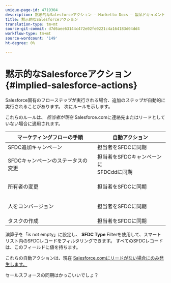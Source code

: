 ```yaml
---
unique-page-id: 4719304
description: 黙示的なSalesforceアクション — Marketto Docs — 製品ドキュメント
title: 黙示的なSalesforceアクション
translation-type: tm+mt
source-git-commit: d7d6aee63144c472e02fe0221c4a164183d04dd4
workflow-type: tm+mt
source-wordcount: '149'
ht-degree: 0%

---
```



# 黙示的なSalesforceアクション {#implied-salesforce-actions}

Salesforce固有のフローステップが実行される場合、追加のステップが自動的に実行されることがあります。 次にルールを示します。

これらのルールは、 *担当者が現在 [](http://Salesforce.com)* Salesforce.comに連絡先またはリードとしていない場合に適用されます。

<table> 
 <thead> 
  <tr> 
   <th>マーケティングフローの手順</th> 
   <th>自動アクション</th> 
  </tr> 
 </thead> 
 <tbody> 
  <tr> 
   <td>SFDC追加キャンペーン</td> 
   <td>担当者をSFDCに同期</td> 
  </tr> 
  <tr> 
   <td>SFDCキャンペーンのステータスの変更</td> 
   <td>担当者をSFDCキャンペーンに<br>SFDCddに同期</td> 
  </tr> 
  <tr> 
   <td>所有者の変更</td> 
   <td><p>担当者をSFDCに同期</p></td> 
  </tr> 
  <tr> 
   <td>人をコンバージョン</td> 
   <td><p>担当者をSFDCに同期</p></td> 
  </tr> 
  <tr> 
   <td>タスクの作成</td> 
   <td>担当者をSFDCに同期</td> 
  </tr> 
 </tbody> 
</table>

演算子を「is not empty」に設定し、 **SFDC Type** Filterを使用して、スマートリスト内のSFDCレコードをフィルタリングできます。 すべてのSFDCレコードは、このフィールドに値を持ちます。

これらの自動アクションは、現在 [Salesforce.comにリードがない場合にのみ発生します。](http://Salesforce.com)

セールスフォースの同期はかっこいいでしょ？

